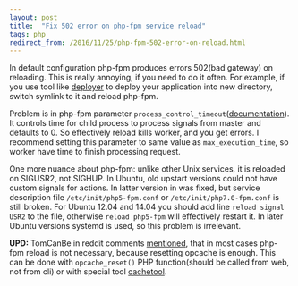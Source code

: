 ```yaml
---
layout: post
title:  "Fix 502 error on php-fpm service reload"
tags: php
redirect_from: /2016/11/25/php-fpm-502-error-on-reload.html
---
```


In default configuration php-fpm produces errors 502(bad gateway) on reloading. This is really annoying, if you need to do it often. For example, if you use tool like [deployer](https://deployer.org/) to deploy your application into new directory, switch symlink to it and reload php-fpm.

Problem is in php-fpm parameter `process_control_timeout`([documentation](http://php.net/manual/en/install.fpm.configuration.php)). It controls time for child process to process signals from master and defaults to 0. So effectively reload kills worker, and you get errors. I recommend setting this parameter to same value as `max_execution_time`, so worker have time to finish processing request.

One more nuance about php-fpm: unlike other Unix services, it is reloaded on SIGUSR2, not SIGHUP. In Ubuntu, old upstart versions could not have custom signals for actions. In latter version in was fixed, but service description file `/etc/init/php5-fpm.conf` or `/etc/init/php7.0-fpm.conf` is still broken. For Ubuntu 12.04 and 14.04 you should add line `reload signal USR2` to the file, otherwise `reload php5-fpm` will effectively restart it. In later Ubuntu versions systemd is used, so this problem is irrelevant.

**UPD:** TomCanBe in reddit comments [mentioned](https://www.reddit.com/r/PHP/comments/59af8b/fix_502_error_on_phpfpm_service_reload/d96zrpy/), that in most cases php-fpm reload is not necessary, because resetting opcache is enough. This can be done with `opcache_reset()` PHP function(should be called from web, not from cli) or with special tool [cachetool](http://gordalina.github.io/cachetool).
